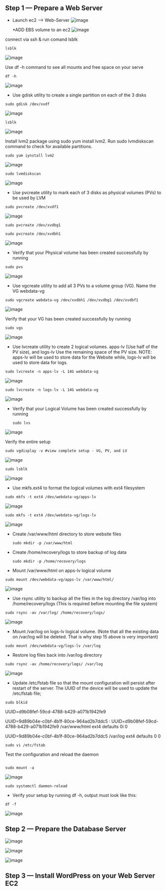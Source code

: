 
## Step 1 — Prepare a Web Server

* Launch ec2 --> Web-Server
  ![image](https://github.com/user-attachments/assets/f7697b1e-7b77-4536-b3f1-4da5f6432335)

  *ADD EBS volume to an ec2
  ![image](https://github.com/user-attachments/assets/b8df04e8-2587-40a3-a0b0-4ff5993cac3b)

connect via ssh  & run comand lsblk

```
lsblk
```

![image](https://github.com/user-attachments/assets/f6de1242-7b48-430f-898b-60d6befde2a8)



Use df -h command to see all mounts and free space on your serve


```
df -h
```
![image](https://github.com/user-attachments/assets/f448ab6c-5ac1-48be-a8e1-21fc550772d7)

* Use gdisk utility to create a single partition on each of the 3 disks
```
sudo gdisk /dev/xvdf

```

![image](https://github.com/user-attachments/assets/37f74747-9d73-49bf-abb5-3b978c8a0b24)

```
lsblk
```

![image](https://github.com/user-attachments/assets/da440940-7163-4dba-b070-7690300e563b)


Install lvm2 package using sudo yum install lvm2. Run sudo lvmdiskscan command to check for available partitions.
```
sudo yum iynstall lvm2
```
![image](https://github.com/user-attachments/assets/be74f249-2b30-49b6-ac78-95e9a366c2f7)



```
sudo lvmdiskscan
```

![image](https://github.com/user-attachments/assets/8d2c6fb7-f5cb-4a54-85bd-5e5d2b604df5)




* Use pvcreate utility to mark each of 3 disks as physical volumes (PVs) to be used by LVM

```
sudo pvcreate /dev/xvdf1
```
![image](https://github.com/user-attachments/assets/4d103bfe-4f67-4ef6-96d1-af84c0b0a26e)

```
sudo pvcreate /dev/xvdbg1
```
```
sudo pvcreate /dev/xvdbh1
```
![image](https://github.com/user-attachments/assets/7d6b8d4a-0d92-4307-b4a0-84e4b74b61cb)


* Verify that your Physical volume has been created successfully by running 

```
sudo pvs
```
![image](https://github.com/user-attachments/assets/7bddf6b4-0d62-408d-a62c-197b8b9aff37)



* Use vgcreate utility to add all 3 PVs to a volume group (VG). Name the VG webdata-vg
```
sudo vgcreate webdata-vg /dev/xvdbh1 /dev/xvdbg1 /dev/xvdbf1
```

![image](https://github.com/user-attachments/assets/7cdd46e9-4223-42d1-aba3-b2603a2771f9)




Verify that your VG has been created successfully by running

```
sudo vgs
```
![image](https://github.com/user-attachments/assets/8b3e6231-a762-46ac-9f54-f29776850ceb)


* Use lvcreate utility to create 2 logical volumes. apps-lv (Use half of the PV size), and logs-lv Use the remaining space of the PV size. NOTE: apps-lv will be used to store data for the Website while, logs-lv will be used to store data for logs.


```
sudo lvcreate -n apps-lv -L 14G webdata-vg
```
![image](https://github.com/user-attachments/assets/d205d3cf-56d8-476f-aab6-25efd055ea59)

```
sudo lvcreate -n logs-lv -L 14G webdata-vg
```
![image](https://github.com/user-attachments/assets/f325ca3c-b657-4451-824a-8844dca9e369)

* Verify that your Logical Volume has been created successfully by running
  ```
  sudo lvs
  ```
  
![image](https://github.com/user-attachments/assets/21f801d5-02a6-4474-8989-12768f3b6d58)


Verify the entire setup
```
sudo vgdisplay -v #view complete setup - VG, PV, and LV
```
![image](https://github.com/user-attachments/assets/01f74f33-d67d-424d-ab68-fff71424ba58)


```
sudo lsblk
```
![image](https://github.com/user-attachments/assets/062d0149-58f9-45ff-ad91-18af53892308)


* Use mkfs.ext4 to format the logical volumes with ext4 filesystem
```
sudo mkfs -t ext4 /dev/webdata-vg/apps-lv
```
![image](https://github.com/user-attachments/assets/805c2e90-6345-4dad-b2ab-775ee97e6d9a)

```
sudo mkfs -t ext4 /dev/webdata-vg/logs-lv
```
![image](https://github.com/user-attachments/assets/222c6761-6adf-4701-b152-326bb6b6ef9f)


* Create /var/www/html directory to store website files
  ```
  sudo mkdir -p /var/www/html
  ```
* Create /home/recovery/logs to store backup of log data
  ```
  sudo mkdir -p /home/recovery/logs
  ```
* Mount /var/www/html on apps-lv logical volume

```
sudo mount /dev/webdata-vg/apps-lv /var/www/html/
```
![image](https://github.com/user-attachments/assets/3b1cef8b-115b-4949-b82a-2090f7d2d619)



* Use rsync utility to backup all the files in the log directory /var/log into /home/recovery/logs (This is required before mounting the file system)

```
sudo rsync -av /var/log/ /home/recovery/logs/
```

![image](https://github.com/user-attachments/assets/08c39182-1505-4763-9a32-e2aae0eb7230)


* Mount /var/log on logs-lv logical volume. (Note that all the existing data on /var/log will be deleted. That is why step 15 above is very important)

```
sudo mount /dev/webdata-vg/logs-lv /var/log
```


* Restore log files back into /var/log directory

```
sudo rsync -av /home/recovery/logs/ /var/log

```

![image](https://github.com/user-attachments/assets/70452252-39be-4f95-8c01-0dd0662cbb5c)




* Update /etc/fstab file so that the mount configuration will persist after restart of the server.
The UUID of the device will be used to update the /etc/fstab file;
```
sudo blkid
```

UUID=d9b08fef-59cd-4788-b429-a071b1942fe9

UUID=9d89b04e-c0bf-4b1f-80ce-964ad2b7ddc5
:
UUID=d9b08fef-59cd-4788-b429-a071b1942fe9 /var/www/html ext4 defaults 0i 0

UUID=9d89b04e-c0bf-4b1f-80ce-964ad2b7ddc5 /var/log ext4 defaults 0 0

```
sudo vi /etc/fstab
```


Test the configuration and reload the daemon
```

sudo mount -a
```
![image](https://github.com/user-attachments/assets/9cd2a0f0-a30a-4ee8-8859-7efc73122695)


```
sudo systemctl daemon-reload

```

* Verify your setup by running df -h, output must look like this:
```
df -f
```

![image](https://github.com/user-attachments/assets/02269fcd-3423-43f7-a539-7fce67eb3c66)



## Step 2 — Prepare the Database Server

![image](https://github.com/user-attachments/assets/35eed042-e35c-4b72-b7b4-63e3c77388c3)

![image](https://github.com/user-attachments/assets/6045bbdb-387d-4883-a6ce-3fb830252eff)


![image](https://github.com/user-attachments/assets/a69476eb-b5ac-40a6-a5d9-913bd74527aa)



## Step 3 — Install WordPress on your Web Server EC2










































